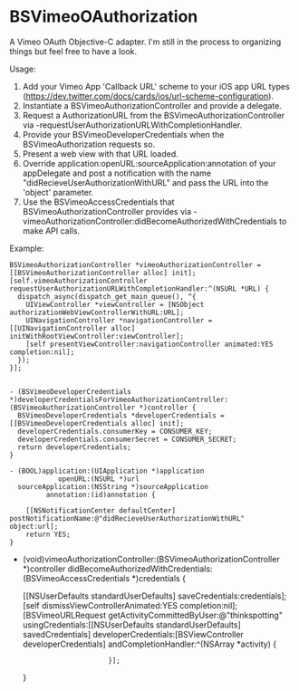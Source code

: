 BSVimeoOAuthorization
=====================

A Vimeo OAuth Objective-C adapter. I'm still in the process to organizing things but feel free to have a look.

Usage:
  1. Add your Vimeo App 'Callback URL' scheme to your iOS app URL types (https://dev.twitter.com/docs/cards/ios/url-scheme-configuration).
  2. Instantiate a BSVimeoAuthorizationController and provide a delegate.
  3. Request a AuthorizationURL from the BSVimeoAuthorizationController via -requestUserAuthorizationURLWithCompletionHandler.
  4. Provide your BSVimeoDeveloperCredentials when the BSVimeoAuthorization requests so.
  5. Present a web view with that URL loaded.
  6. Override application:openURL:sourceApplication:annotation of your appDelegate and post a notification with the name "didRecieveUserAuthorizationWithURL" and pass the URL into the 'object' parameter.
  7. Use the BSVimeoAccessCredentials that BSVimeoAuthorizationController provides via -vimeoAuthorizationController:didBecomeAuthorizedWithCredentials to make API calls.
  
Example:

    BSVimeoAuthorizationController *vimeoAuthorizationController = [[BSVimeoAuthorizationController alloc] init];
    [self.vimeoAuthorizationController requestUserAuthorizationURLWithCompletionHandler:^(NSURL *URL) {
      dispatch_async(dispatch_get_main_queue(), ^{
        UIViewController *viewController = [NSObject authorizationWebViewControllerWithURL:URL];
        UINavigationController *navigationController = [[UINavigationController alloc] initWithRootViewController:viewController];
        [self presentViewController:navigationController animated:YES completion:nil];
      });
    }];
    
    
    - (BSVimeoDeveloperCredentials *)developerCredentialsForVimeoAuthorizationController:(BSVimeoAuthorizationController *)controller {
      BSVimeoDeveloperCredentials *developerCredentials = [[BSVimeoDeveloperCredentials alloc] init];
      developerCredentials.consumerKey = CONSUMER_KEY;
      developerCredentials.consumerSecret = CONSUMER_SECRET;
      return developerCredentials;
    }

    - (BOOL)application:(UIApplication *)application
                openURL:(NSURL *)url
      sourceApplication:(NSString *)sourceApplication
             annotation:(id)annotation {
    
        [[NSNotificationCenter defaultCenter] postNotificationName:@"didRecieveUserAuthorizationWithURL" object:url];
        return YES;
    }

  - (void)vimeoAuthorizationController:(BSVimeoAuthorizationController *)controller
    didBecomeAuthorizedWithCredentials:(BSVimeoAccessCredentials *)credentials {
    
    [[NSUserDefaults standardUserDefaults] saveCredentials:credentials];
    [self dismissViewControllerAnimated:YES completion:nil];
    [BSVimeoURLRequest getActivityCommittedByUser:@"thinkspotting"
                                 usingCredentials:[[NSUserDefaults standardUserDefaults] savedCredentials]
                             developerCredentials:[BSViewController developerCredentials]
                             andCompletionHandler:^(NSArray *activity) {
                                 
                             }];
    }

